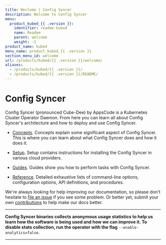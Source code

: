 ```yaml
---
title: Weclome | Config Syncer
description: Welcome to Config Syncer
menu:
  product_kubed_{{ .version }}:
    identifier: readme-kubed
    name: Readme
    parent: welcome
    weight: -1
product_name: kubed
menu_name: product_kubed_{{ .version }}
section_menu_id: welcome
url: /products/kubed/{{ .version }}/welcome/
aliases:
  - /products/kubed/{{ .version }}/
  - /products/kubed/{{ .version }}/README/
---
```


# Config Syncer
Config Syncer (pronounced Cube-Dee) by AppsCode is a Kubernetes Cluster Operator Daemon. From here you can learn all about Config Syncer's architecture and how to deploy and use Config Syncer.

- [Concepts](/docs/concepts/). Concepts explain some significant aspect of Config Syncer. This is where you can learn about what Config Syncer does and how it does it.

- [Setup](/docs/setup/). Setup contains instructions for installing
  the Config Syncer in various cloud providers.

- [Guides](/docs/guides/). Guides show you how to perform tasks with Config Syncer.

- [Reference](/docs/reference/). Detailed exhaustive lists of
command-line options, configuration options, API definitions, and procedures.

We're always looking for help improving our documentation, so please don't hesitate to [file an issue](https://github.com/kubeops/config-syncer/issues/new) if you see some problem. Or better yet, submit your own [contributions](/docs/CONTRIBUTING.md) to help
make our docs better.

---

**Config Syncer binaries collects anonymous usage statistics to help us learn how the software is being used and how we can improve it. To disable stats collection, run the operator with the flag** `--enable-analytics=false`.

---
